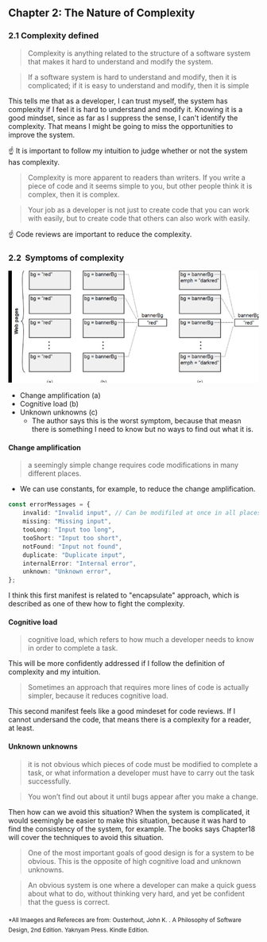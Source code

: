 ## Chapter 2: The Nature of Complexity

### 2.1 Complexity defined

> Complexity is anything related to the structure of a software system that makes it hard to understand and modify the system.

> If a software system is hard to understand and modify, then it is complicated; if it is easy to understand and modify, then it is simple

This tells me that as a developer, I can trust myself, the system has complexity if I feel it is hard to understand and modify it.
Knowing it is a good mindset, since as far as I suppress the sense, I can't identify the complexity. That means I might be going to miss the opportunities to improve the system.

☝️ It is important to follow my intuition to judge whether or not the system has complexity.

> Complexity is more apparent to readers than writers. If you write a piece of code and it seems simple to you, but other people think it is complex, then it is complex.

> Your job as a developer is not just to create code that you can work with easily, but to create code that others can also work with easily.

☝️ Code reviews are important to reduce the complexity.

### 2.2  Symptoms of complexity

![Figure2.1](./images/figure2.1.png "Figure2.1")

-   Change amplification (a)
-   Cognitive load (b)
-   Unknown unknowns (c)
    -   The author says this is the worst symptom, because that measn there is something I need to know but no ways to find out what it is.

#### Change amplification

> a seemingly simple change requires code modifications in many different places.

-   We can use constants, for example, to reduce the change amplification.

```ts
const errorMessages = {
	invalid: "Invalid input", // Can be modifiled at once in all places to be used
	missing: "Missing input",
	tooLong: "Input too long",
	tooShort: "Input too short",
	notFound: "Input not found",
	duplicate: "Duplicate input",
	internalError: "Internal error",
	unknown: "Unknown error",
};
```

I think this first manifest is related to "encapsulate" approach, which is described as one of thew how to fight the complexity.

#### Cognitive load

> cognitive load, which refers to how much a developer needs to know in order to complete a task.

This will be more confidently addressed if I follow the definition of complexity and my intuition.

> Sometimes an approach that requires more lines of code is actually simpler, because it reduces cognitive load.

This second manifest feels like a good mindeset for code reviews. If I cannot undersand the code, that means there is a complexity for a reader, at least.

#### Unknown unknowns

> it is not obvious which pieces of code must be modified to complete a task, or what information a developer must have to carry out the task successfully.

> You won’t find out about it until bugs appear after you make a change.

Then how can we avoid this situation?
When the system is complicated, it would seemingly be easier to make this situation, because it was hard to find the consistency of the system, for example. The books says Chapter18 will cover the techniques to avoid this situation.

> One of the most important goals of good design is for a system to be obvious. This is the opposite of high cognitive load and unknown unknowns.

> An obvious system is one where a developer can make a quick guess about what to do, without thinking very hard, and yet be confident that the guess is correct.

<sub>\*All Imaeges and Refereces are from:
Ousterhout, John K. . A Philosophy of Software Design, 2nd Edition. Yaknyam Press. Kindle Edition. </sub>

